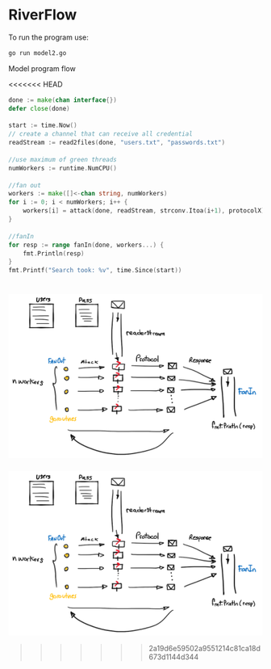 # RiverFlow

To run the program use:
```bash
go run model2.go
```

Model program flow

<<<<<<< HEAD
```go
done := make(chan interface{})
defer close(done)

start := time.Now()
// create a channel that can receive all credential
readStream := read2files(done, "users.txt", "passwords.txt")

//use maximum of green threads
numWorkers := runtime.NumCPU()

//fan out
workers := make([]<-chan string, numWorkers)
for i := 0; i < numWorkers; i++ {
    workers[i] = attack(done, readStream, strconv.Itoa(i+1), protocolX)
}

//fanIn
for resp := range fanIn(done, workers...) {
    fmt.Println(resp)
}
fmt.Printf("Search took: %v", time.Since(start))
```

![model.png](model.png)
=======
![model.png](model.png)
>>>>>>> 2a19d6e59502a9551214c81ca18d673d1144d344
